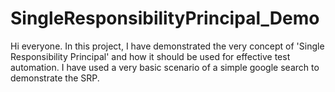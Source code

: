 # SingleResponsibilityPrincipal_Demo

Hi everyone.
In this project, I have demonstrated the very concept of 'Single Responsibility Principal' and how it should be used for effective test automation. I have used a very basic scenario of a simple google search to demonstrate the SRP.

